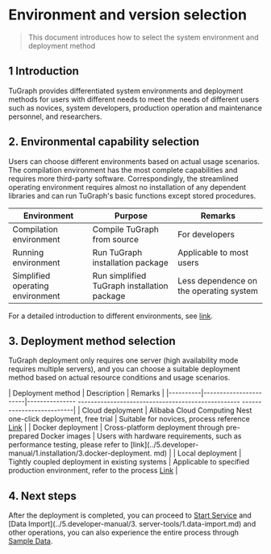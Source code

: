 # Environment and version selection

> This document introduces how to select the system environment and deployment method

## 1 Introduction

TuGraph provides differentiated system environments and deployment methods for users with different needs to meet the needs of different users such as novices, system developers, production operation and maintenance personnel, and researchers.

## 2. Environmental capability selection

Users can choose different environments based on actual usage scenarios. The compilation environment has the most complete capabilities and requires more third-party software. Correspondingly, the streamlined operating environment requires almost no installation of any dependent libraries and can run TuGraph's basic functions except stored procedures.

| Environment                      | Purpose                                     | Remarks                                 |
|----------------------------------|---------------------------------------------|-----------------------------------------|
| Compilation environment          | Compile TuGraph from source                 | For developers                          |
| Running environment              | Run TuGraph installation package            | Applicable to most users                |
| Simplified operating environment | Run simplified TuGraph installation package | Less dependence on the operating system |

For a detailed introduction to different environments, see [link](../5.developer-manual/1.installation/2.environment-mode.md).

## 3. Deployment method selection

TuGraph deployment only requires one server (high availability mode requires multiple servers), and you can choose a suitable deployment method based on actual resource conditions and usage scenarios.

| Deployment method | Description | Remarks |
|----------|-----------------------|--------------- -------------------------------------------------- --------------------------|
| Cloud deployment | Alibaba Cloud Computing Nest one-click deployment, free trial | Suitable for novices, process reference [Link](../5.developer-manual/1.installation/5.cloud-deployment.md) |
| Docker deployment | Cross-platform deployment through pre-prepared Docker images | Users with hardware requirements, such as performance testing, please refer to [link](../5.developer-manual/1.installation/3.docker-deployment. md) |
| Local deployment | Tightly coupled deployment in existing systems | Applicable to specified production environment, refer to the process [Link](../5.developer-manual/1.installation/4.local-package-deployment.md) |

## 4. Next steps

After the deployment is completed, you can proceed to [Start Service](../5.developer-manual/2.running/2.tugraph-running.md) and [Data Import](../5.developer-manual/3. server-tools/1.data-import.md) and other operations, you can also experience the entire process through [Sample Data](../3.quick-start/2.demo/1.movie.md).